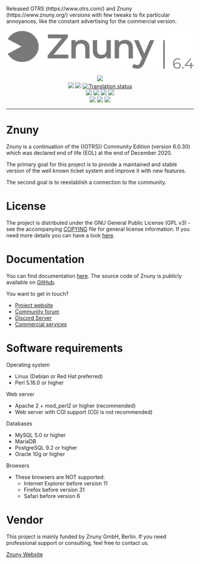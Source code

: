 <p>Released OTRS (https://www.otrs.com/) and Znuny (https://www.znuny.org/)  versions with few tweaks to fix particular annoyances, like the constant advertising for the commercial version.</p>

<a href="https://www.znuny.org"><img align="center" src="https://github.com/znuny/Znuny/blob/rel-6_5/var/httpd/htdocs/skins/Agent/default/img/logo.png"></a>

<p align="center">
    <a href="https://download.znuny.org/releases/znuny-latest.tar.gz"><img src="https://img.shields.io/github/v/tag/znuny/Znuny?sort=semver&label=latest%20release&color=ff9b00"></a>
    <br>
    <a href="https://github.com/znuny/Znuny/actions"><img src="https://img.shields.io/github/actions/workflow/status/znuny/Znuny/ci.yaml?label=CI"></a>
    <a href="https://github.com/znuny/Znuny/actions"><img src="https://badge.proxy.znuny.com/Znuny/rel-6_5"></a>
    <a href="https://translations.znuny.org/engage/znuny/"><img src="https://translations.znuny.org/widgets/znuny/-/znuny/svg-badge.svg" alt="Translation status"></a>
    <br>
    <a href="https://github.com/znuny/Znuny/issues"><img src="https://img.shields.io/github/issues-raw/znuny/Znuny?"></a>
    <a href="https://github.com/znuny/Znuny/issues?q=is%3Aissue+is%3Aclosed"><img src="https://img.shields.io/github/issues-closed-raw/znuny/Znuny?color=#44CC44"></a>
    <a href="https://github.com/znuny/Znuny/pulls"><img src="https://img.shields.io/github/issues-pr-raw/znuny/Znuny?"></a>
    <a href="https://github.com/znuny/Znuny/pulls?q=is%3Apr+is%3Aclosed"><img src="https://img.shields.io/github/issues-pr-closed-raw/znuny/Znuny?color=brightgreen"></a>
    <br>
    <a href="https://github.com/znuny/Znuny"><img src="https://img.shields.io/github/languages/count/znuny/Znuny?style=flat&label=language&color=brightgreen"></a>
    <a href="https://github.com/znuny/Znuny/graphs/contributors"><img src="https://img.shields.io/github/contributors/znuny/Znuny?"></a>
    <a href="https://discord.gg/XTud3WWZTs"><img src="https://img.shields.io/discord/836533233885773825?style=flat"></a>
</p>
<hr>

Znuny
=======
Znuny is a continuation of the ((OTRS)) Community Edition (version 6.0.30) which was declared end of life (EOL) at the end of December 2020.

The primary goal for this project is to provide a maintained and stable version of the well known ticket system and improve it with new features.

The second goal is to reestablish a connection to the community.

License
=======
The project is distributed under the GNU General Public License (GPL v3) - see the accompanying [COPYING](COPYING) file for general license information.
If you need more details you can have a look [here](https://snyk.io/learn/what-is-gpl-license-gplv3-explained/).

Documentation
=============
You can find documentation [here](https://doc.znuny.org/).
The source code of Znuny is publicly available on [GitHub](https://github.com/znuny/znuny).

You want to get in touch?
- [Project website](https://www.znuny.org)
- [Community forum](https://community.znuny.org)
- [Discord Server](https://discord.gg/XTud3WWZTs)
- [Commercial services](https://www.znuny.com)

Software requirements
=====================
Operating system
- Linux (Debian or Red Hat preferred)
- Perl 5.16.0 or higher

Web server
- Apache 2 + mod_perl2 or higher (recommended)
- Web server with CGI support (CGI is not recommended)

Databases
- MySQL 5.0 or higher
- MariaDB
- PostgreSQL 9.2 or higher
- Oracle 10g or higher

Browsers
- These browsers are NOT supported:
  - Internet Explorer before version 11
  - Firefox before version 31
  - Safari before version 6

Vendor
=======
This project is mainly funded by Znuny GmbH, Berlin.
If you need professional support or consulting, feel free to contact us.

[Znuny Website](https://www.znuny.com)

